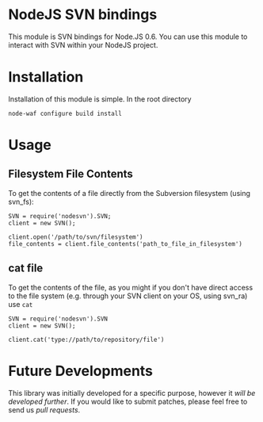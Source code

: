 # NodeJS SVN bindings

This module is SVN bindings for Node.JS 0.6. You can use this module to interact with SVN within your NodeJS project.

# Installation

Installation of this module is simple. In the root directory

	node-waf configure build install
	
# Usage

## Filesystem File Contents

To get the contents of a file directly from the Subversion filesystem (using svn_fs):


	SVN = require('nodesvn').SVN;
	client = new SVN();

	client.open('/path/to/svn/filesystem')
	file_contents = client.file_contents('path_to_file_in_filesystem')


## cat file

To get the contents of the file, as you might if you don't have direct access to the file system (e.g. through your SVN client on your OS, using svn_ra) use ``cat``

	SVN = require('nodesvn').SVN
	client = new SVN();

	client.cat('type://path/to/repository/file')

# Future Developments

This library was initially developed for a specific purpose, however it _will be developed further_. If you would like to submit patches, please feel free to send us _pull requests_.
